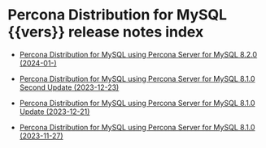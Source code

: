 # Percona Distribution for MySQL {{vers}} release notes index

* [Percona Distribution for MySQL using Percona Server for MySQL 8.2.0 (2024-01-)](release-notes-ps-8.2.md)

* [Percona Distribution for MySQL using Percona Server for MySQL 8.1.0 Second Update (2023-12-23)](release-notes-ps-8.1.upd2.md)

* [Percona Distribution for MySQL using Percona Server for MySQL 8.1.0 Update (2023-12-21)](release-notes-ps-8.1.upd.md)

* [Percona Distribution for MySQL using Percona Server for MySQL 8.1.0 (2023-11-27)](release-notes-ps-8.1.md)

